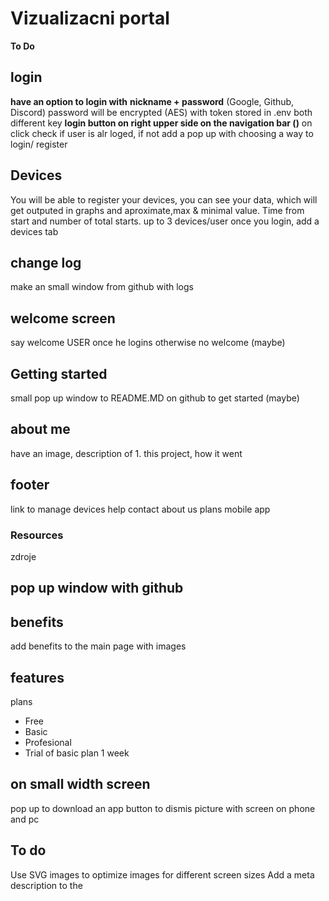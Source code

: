 # Vizualizacni portal
**To Do**

## login 
**have an option to login with**
**nickname + password** (Google, Github, Discord)
password will be encrypted (AES) with token stored in .env both different key
**login button on right upper side on the navigation bar (<ion-icon name="log-in-outline"></ion-icon>)**
on click check if user is alr loged, if not add a pop up with choosing a way to login/ register
## Devices
You will be able to register your devices, you can see your data, which will get outputed in graphs and aproximate,max & minimal value. Time from start and number of total starts. up to 3 devices/user
once you login, add a devices tab
## change log 
make an small window from github with logs
## welcome screen 
say welcome USER once he logins otherwise no welcome (maybe)
## Getting started
small pop up window to README.MD on github to get started (maybe)
## about me 
have an image, description of 1. this project, how it went
## footer
link to manage devices
help
contact
about us
plans
mobile app
### Resources
zdroje  

## pop up window with github
## benefits
add benefits to the main page with images
## features
plans
* Free
* Basic
* Profesional
* Trial of basic plan 1 week
## on small width screen
pop up to download an app
button to dismis
picture with screen on phone and pc

## To do
Use SVG images to optimize images for different screen sizes
Add a meta description to the <head>
